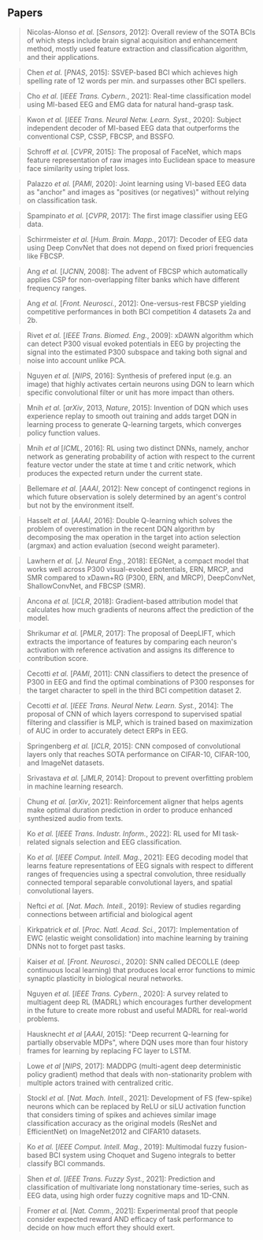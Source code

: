 
## Papers

> Nicolas-Alonso *et al.* [*Sensors*, 2012]: Overall review of the SOTA BCIs of which steps include brain signal acquisition and enhancement method, mostly used feature extraction and classification algorithm, and their applications.

> Chen *et al.* [*PNAS*, 2015]: SSVEP-based BCI which achieves high spelling rate of 12 words per min. and surpasses other BCI spellers.

> Cho *et al.* [*IEEE Trans. Cybern.*, 2021]: Real-time classification model using MI-based EEG and EMG data for natural hand-grasp task.

> Kwon *et al.* [*IEEE Trans. Neural Netw. Learn. Syst.*, 2020]: Subject independent decoder of MI-based EEG data that outperforms the conventional CSP, CSSP, FBCSP, and BSSFO.

> Schroff *et al.* [*CVPR*, 2015]: The proposal of FaceNet, which maps feature representation of raw images into Euclidean space to measure face similarity using triplet loss.

> Palazzo *et al.* [*PAMI*, 2020]: Joint learning using VI-based EEG data as "anchor" and images as "positives (or negatives)" without relying on classification task.

> Spampinato *et al.* [*CVPR*, 2017]: The first image classifier using EEG data. 

> Schirrmeister *et al.* [*Hum. Brain. Mapp.*, 2017]: Decoder of EEG data using Deep ConvNet that does not depend on fixed priori frequencies like FBCSP.

> Ang *et al.* [*IJCNN*, 2008]: The advent of FBCSP which automatically applies CSP for non-overlapping filter banks which have different frequency ranges.

> Ang *et al.* [*Front. Neurosci.*, 2012]: One-versus-rest FBCSP yielding competitive performances in both BCI competition 4 datasets 2a and 2b.

> Rivet *et al.* [*IEEE Trans. Biomed. Eng.*, 2009]: xDAWN algorithm which can detect P300 visual evoked potentials in EEG by projecting the signal into the estimated P300 subspace and taking both signal and noise into account unlike PCA.

> Nguyen *et al.* [*NIPS*, 2016]: Synthesis of prefered input (e.g. an image) that highly activates certain neurons using DGN to learn which specific convolutional filter or unit has more impact than others. 

> Mnih *et al.* [*arXiv*, 2013, *Nature*, 2015]: Invention of DQN which uses experience replay to smooth out training and adds target DQN in learning process to generate Q-learning targets, which converges policy function values.

> Mnih *et al* [*ICML*, 2016]: RL using two distinct DNNs, namely, anchor network as generating probability of action with respect to the current feature vector under the state at time t and critic network, which produces the expected return under the current state.

> Bellemare *et al.* [*AAAI*, 2012]: New concept of contingenct regions in which future observation is solely determined by an agent's control but not by the environment itself.

> Hasselt *et al.* [*AAAI*, 2016]: Double Q-learning which solves the problem of overestimation in the recent DQN algorithm by decomposing the max operation in the target into action selection (argmax) and action evaluation (second weight parameter).

> Lawhern *et al.* [*J. Neural Eng.*, 2018]: EEGNet, a compact model that works well across P300 visual-evoked potentials, ERN, MRCP, and SMR compared to xDawn+RG (P300, ERN, and MRCP), DeepConvNet, ShallowConvNet, and FBCSP (SMR).

> Ancona *et al.* [*ICLR*, 2018]: Gradient-based attribution model that calculates how much gradients of neurons affect the prediction of the model.

> Shrikumar *et al.* [*PMLR*, 2017]: The proposal of DeepLIFT, which extracts the importance of features by comparing each neuron's activation with reference activation and assigns its difference to contribution score.

> Cecotti *et al.* [*PAMI*, 2011]: CNN classifiers to detect the presence of P300 in EEG and find the  optimal combinations of P300 responses for the target character to spell in the third BCI competition  dataset 2.

> Cecotti *et al.* [*IEEE Trans. Neural Netw. Learn. Syst.*, 2014]: The proposal of CNN of which layers correspond to supervised spatial filtering and classifier is MLP, which is trained based on maximization of AUC in order to accurately detect ERPs in EEG.

> Springenberg *et al.* [*ICLR*, 2015]: CNN composed of convolutional layers only that reaches SOTA performance on CIFAR-10, CIFAR-100, and ImageNet datasets.

> Srivastava *et al.* [*JMLR*, 2014]: Dropout to prevent overfitting problem in machine learning research.

> Chung *et al.* [*arXiv*, 2021]: Reinforcement aligner that helps agents make optimal duration prediction in order to produce enhanced synthesized audio from texts.

> Ko *et al.* [*IEEE Trans. Industr. Inform.*, 2022]: RL used for MI task-related signals selection and EEG classification.

> Ko *et al.* [*IEEE Comput. Intell. Mag.*, 2021]: EEG decoding model that learns feature representations of EEG signals with respect to different ranges of frequencies using a spectral convolution, three residually connected temporal separable convolutional layers, and spatial convolutional layers.

> Neftci *et al.* [*Nat. Mach. Intell.*, 2019]: Review of studies regarding connections between artificial and biological agent

> Kirkpatrick *et al.* [*Proc. Natl. Acad. Sci.*, 2017]: Implementation of EWC (elastic weight consolidation) into machine learning by training DNNs not to forget past tasks.

> Kaiser *et al.* [*Front. Neurosci.*, 2020]: SNN called DECOLLE (deep continuous local learning) that produces local error functions to mimic synaptic plasticity in biological neural networks.

> Nguyen *et al.* [*IEEE Trans. Cybern.*, 2020]: A survey related to multiagent deep RL (MADRL) which encourages further development in the future to create more robust and useful MADRL for real-world problems.

> Hausknecht *et al* [*AAAI*, 2015]: "Deep recurrent Q-learning for partially observable MDPs", where DQN uses more than four history frames for learning by replacing FC layer to LSTM.

> Lowe *et al* [*NIPS*, 2017]: MADDPG (multi-agent deep deterministic policy gradient) method that deals with non-stationarity problem with multiple actors trained with centralized critic.

> Stockl *et al.* [*Nat. Mach. Intell.*, 2021]: Development of FS (few-spike) neurons which can be replaced by ReLU or siLU activation function that considers timing of spikes and achieves similar image classification accuracy as the original models (ResNet and EfficientNet) on ImageNet2012 and CIFAR10 datasets.

> Ko *et al.* [*IEEE Comput. Intell. Mag.*, 2019]: Multimodal fuzzy fusion-based BCI system using Choquet and Sugeno integrals to better classify BCI commands.

> Shen *et al.* [*IEEE Trans. Fuzzy Syst.*, 2021]: Prediction and classification of multivariate long nonstationary time-series, such as EEG data, using high order fuzzy cognitive maps and 1D-CNN.

> Fromer *et al.* [*Nat. Comm.*, 2021]: Experimental proof that people consider expected reward AND efficacy of task performance to decide on how much effort they should exert.
